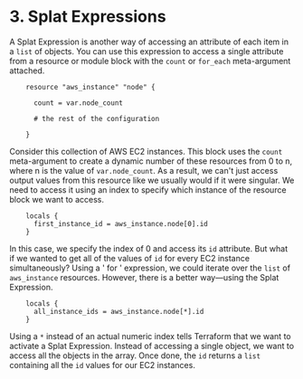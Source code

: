 # 3. Splat Expressions

A Splat Expression is another way of accessing an attribute of each item in a `list` of objects. You can use this expression to access a single attribute from a resource or module block with the `count` or `for_each` meta-argument attached.

```
	resource "aws_instance" "node" {
	
	  count = var.node_count
	
	  # the rest of the configuration
	
	}
```

Consider this collection of AWS EC2 instances. This block uses the `count` meta-argument to create a dynamic number of these resources from 0 to n, where n is the value of `var.node_count`. As a result, we can't just access output values from this resource like we usually would if it were singular. We need to access it using an index to specify which instance of the resource block we want to access.

```
	locals {
	  first_instance_id = aws_instance.node[0].id
	}
```

In this case, we specify the index of 0 and access its `id` attribute. But what if we wanted to get all of the values of `id` for every EC2 instance simultaneously? Using a ' for ' expression, we could iterate over the `list` of `aws_instance` resources. However, there is a better way—using the Splat Expression.

```
	locals {
	  all_instance_ids = aws_instance.node[*].id
	}
```

Using a `*` instead of an actual numeric index tells Terraform that we want to activate a Splat Expression. Instead of accessing a single object, we want to access all the objects in the array. Once done, the `id` returns a `list` containing all the `id` values for our EC2 instances.